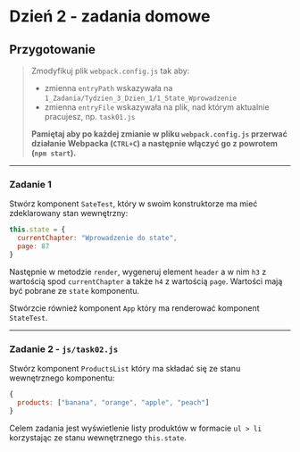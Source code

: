 # Dzień 2 - zadania domowe

## Przygotowanie
> Zmodyfikuj plik `webpack.config.js` tak aby:
> - zmienna `entryPath` wskazywała na `1_Zadania/Tydzien_3_Dzien_1/1_State_Wprowadzenie`
> - zmienna `entryFile` wskazywała na plik, nad którym aktualnie pracujesz, np. `task01.js`
>
> **Pamiętaj aby po każdej zmianie w pliku `webpack.config.js` przerwać działanie Webpacka (`CTRL+C`) a następnie włączyć go z powrotem (`npm start`).**

---

### Zadanie 1

Stwórz komponent `SateTest`, który w swoim konstruktorze ma mieć zdeklarowany stan wewnętrzny:

```js
this.state = {
  currentChapter: "Wprowadzenie do state",
  page: 87
}
```

Następnie w metodzie `render`, wygeneruj element `header` a w nim `h3` z wartością spod `currentChapter` a także `h4` z wartością `page`. Wartości mają być pobrane ze `state` komponentu.

Stwórzcie również komponent `App` który ma renderować komponent `StateTest`.

---

### Zadanie 2 - `js/task02.js`

Stwórz komponent `ProductsList` który ma składać się ze stanu wewnętrznego komponentu: 

```js
{
  products: ["banana", "orange", "apple", "peach"]
}
```

Celem zadania jest wyświetlenie listy produktów w formacie `ul > li` korzystając ze stanu wewnętrznego `this.state`.
